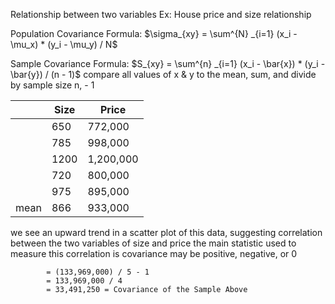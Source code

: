 Relationship between two variables
	Ex: House price and size relationship

Population Covariance Formula:
	$\sigma_{xy} = \sum^{N} _{i=1} (x_i - \mu_x) * (y_i - \mu_y) / N$

Sample Covariance Formula:
	$S_{xy} = \sum^{n} _{i=1} (x_i - \bar{x}) * (y_i - \bar{y}) / (n - 1)$
				compare all values of x & y to the mean, sum, and divide by sample size n, - 1

|      | Size | Price     |
| ---- | ---- | --------- |
|      | 650  | 772,000   |
|      | 785  | 998,000   |
|      | 1200 | 1,200,000 |
|      | 720  | 800,000   |
|      | 975  | 895,000   |
| mean | 866  | 933,000   |
we see an upward trend in a scatter plot of this data, suggesting correlation between the two variables of size and price
	the main statistic used to measure this correlation is covariance
		may be positive, negative, or 0
```	= (650-866)*(772,000-933,000) + (785-866)*(998,000-933,000)...
		= (133,969,000) / 5 - 1
		= 133,969,000 / 4
		= 33,491,250 = Covariance of the Sample Above